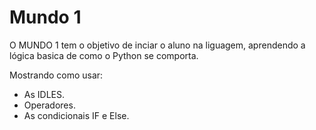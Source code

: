 # Mundo 1
O MUNDO 1 tem o objetivo de inciar o aluno na liguagem, aprendendo a lógica basica de como o Python se comporta.

Mostrando como usar:

* As IDLES.
* Operadores.
* As condicionais IF e Else.
